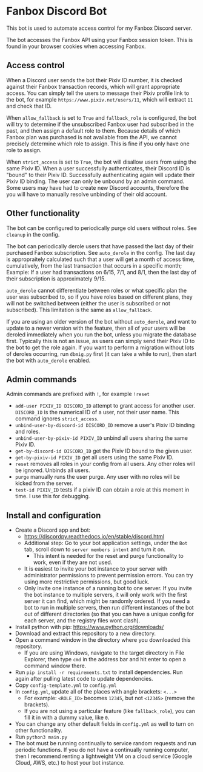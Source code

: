 # Fanbox Discord Bot
This bot is used to automate access control for my Fanbox Discord server.

The bot accesses the Fanbox API using your Fanbox session token. This is found in your browser cookies when accessing Fanbox.

## Access control
When a Discord user sends the bot their Pixiv ID number, it is checked against their Fanbox transaction records, which will grant appropriate access. You can simply tell the users to message their Pixiv profile link to the bot, for example `https://www.pixiv.net/users/11`, which will extract `11` and check that ID.

When `allow_fallback` is set to `True` and `fallback_role` is configured, the bot will try to determine if the unsubscribed Fanbox user had subscribed in the past, and then assign a default role to them. Because details of which Fanbox plan was purchased is not available from the API, we cannot precisely determine which role to assign. This is fine if you only have one role to assign.

When `strict_access` is set to `True`, the bot will disallow users from using the same Pixiv ID. When a user successfully authenticates, their Discord ID is "bound" to their Pixiv ID. Successfully authenticating again will update their Pixiv ID binding. The user can only be unbound by an admin command. Some users may have had to create new Discord accounts, therefore the you will have to manually resolve unbinding of their old account.

## Other functionality
The bot can be configured to periodically purge old users without roles. See `cleanup` in the config.

The bot can periodically derole users that have passed the last day of their purchased Fanbox subscription. See `auto_derole` in the config. The last day is appropraitely calculated such that a user will get a month of access time, cumulatively, from the last transaction that occurs in a specific month; Example: If a user had transactions on 6/15, 7/1, and 8/1, then the last day of their subscription is approximately 9/15.

 `auto_derole` cannot differentiate between roles or what specific plan the user was subscribed to, so if you have roles based on different plans, they will not be switched between (either the user is subscribed or not subscribed). This limitation is the same as `allow_fallback`.

If you are using an older version of the bot without `auto_derole`, and want to update to a newer version with the feature, then all of your users will be deroled immediately when you run the bot, unless you migrate the database first. Typically this is not an issue, as users can simply send their Pixiv ID to the bot to get the role again. If you want to perform a migration without lots of deroles occurring, run `dbmig.py` first (it can take a while to run), then start the bot with `auto_derole` enabled.

## Admin commands
Admin commands are prefixed with `!`, for example `!reset`
- `add-user PIXIV_ID DISCORD_ID` attempt to grant access for another user. `DISCORD_ID` is the numerical ID of a user, not their user name. This command ignores `strict_access`.
- `unbind-user-by-discord-id DISCORD_ID` remove a user's Pixiv ID binding and roles.
- `unbind-user-by-pixiv-id PIXIV_ID` unbind all users sharing the same Pixiv ID.
- `get-by-discord-id DISCORD_ID` get the Pixiv ID bound to the given user.
- `get-by-pixiv-id PIXIV_ID` get all users using the same Pixiv ID.
- `reset` removes all roles in your config from all users. Any other roles will be ignored. Unbinds all users.
- `purge` manually runs the user purge. Any user with no roles will be kicked from the server.
- `test-id PIXIV_ID` tests if a pixiv ID can obtain a role at this moment in time. I use this for debugging.

## Install and configuration
- Create a Discord app and bot:
    - https://discordpy.readthedocs.io/en/stable/discord.html
    - Additional step: Go to your bot application settings, under the `Bot` tab, scroll down to `server members intent` and turn it on.
        - This intent is needed for the reset and purge functionality to work, even if they are not used.
    - It is easiest to invite your bot instance to your server with administrator permissions to prevent permission errors. You can try using more restrictive permissions, but good luck.
    - Only invite one instance of a running bot to one server. If you invite the bot instance to multiple servers, it will only work with the first server it can find, which might be randomly ordered. If you need a bot to run in multiple servers, then run different instances of the bot out of different directories (so that you can have a unique config for each server, and the registry files wont clash).
- Install python with pip: https://www.python.org/downloads/
- Download and extract this repository to a new directory.
- Open a command window in the directory where you downloaded this repository.
  - If you are using Windows, navigate to the target directory in File Explorer, then type `cmd` in the address bar and hit enter to open a command window there.
- Run `pip install -r requirements.txt` to install dependencies. Run again after pulling latest code to update dependencies.
- Copy `config-template.yml` to `config.yml`
- In `config.yml`, update all of the places with angle brackets: `<...>`
  - For example: `<ROLE_ID>` becomes `12345`, but not `<12345>` (remove the brackets).
  - If you are not using a particular feature (like `fallback_role`), you can fill it in with a dummy value, like `0`.
- You can change any other default fields in `config.yml` as well to turn on other functionality.
- Run `python3 main.py`
- The bot must be running continually to service random requests and run periodic functions. If you do not have a continually running computer, then I recommend renting a lightweight VM on a cloud service (Google Cloud, AWS, etc.) to host your bot instance.